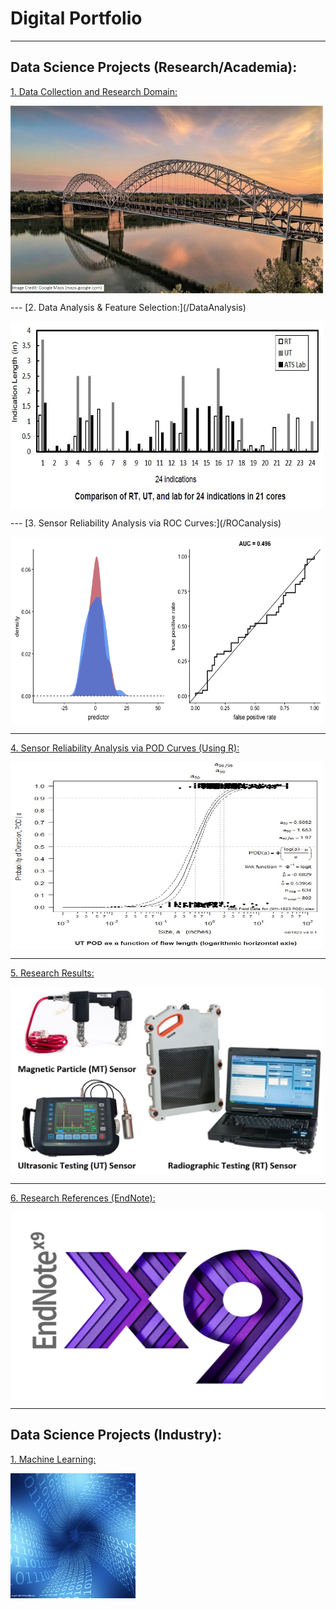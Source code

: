 # Digital Portfolio

---

## Data Science Projects (Research/Academia):

[1. Data Collection and Research Domain:](/DataCollection_page)

<p><a href="/DataCollection_page.md">
<img src="images/smb.JPG" alt="/DataCollection_page.html" width="500" height="300" align="center">
</a></p>
---
[2. Data Analysis & Feature Selection:](/DataAnalysis)

<p><a href="/DataAnalysis.md">
<img src="images/RT-UT-Lab.JPG" alt="/DataAnalysis" width="500" height="300" align="center">
</a></p>
---
[3. Sensor Reliability Analysis via ROC Curves:](/ROCanalysis)

<p><a href="/ROCanalysis.md">
<img src="images/roc.gif" alt="/ROCanalysis" width="500" height="300" align="center">
</a></p>

---
[4. Sensor Reliability Analysis via POD Curves (Using R):](/pod)

<p><a href="/pod.md">
<img src="images/utpod.JPG" alt="/pod" width="500" height="300" align="center">
</a></p>

---
[5. Research Results:](/results)

<p><a href="/results.md">
<img src="images/results.JPG" alt="/results" width="500" height="300" align="center">
</a></p>


---
[6. Research References (EndNote):](/pdf/references.pdf)

<p><a href="/pdf/references.pdf">
<img src="images/endnote.png" alt="/pdf/references.pdf" width="500" height="300" align="center">
</a></p>


---

## Data Science Projects (Industry):

[1. Machine Learning:](/ml.md)
<p><a href="/ml.md">
<img src="images/networking.jpg" alt="/ml.md" width="200" height="200">
</a></p>


